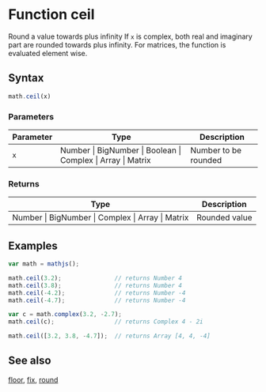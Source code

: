 # Function ceil

Round a value towards plus infinity If `x` is complex, both real and imaginary part are rounded towards plus infinity. For matrices, the function is evaluated element wise.


## Syntax

```js
math.ceil(x)
```

### Parameters

Parameter | Type | Description
--------- | ---- | -----------
`x` | Number &#124; BigNumber &#124; Boolean &#124; Complex &#124; Array &#124; Matrix | Number to be rounded

### Returns

Type | Description
---- | -----------
Number &#124; BigNumber &#124; Complex &#124; Array &#124; Matrix | Rounded value


## Examples

```js
var math = mathjs();

math.ceil(3.2);               // returns Number 4
math.ceil(3.8);               // returns Number 4
math.ceil(-4.2);              // returns Number -4
math.ceil(-4.7);              // returns Number -4

var c = math.complex(3.2, -2.7);
math.ceil(c);                 // returns Complex 4 - 2i

math.ceil([3.2, 3.8, -4.7]);  // returns Array [4, 4, -4]
```


## See also

[floor](floor.md),
[fix](fix.md),
[round](round.md)


<!-- Note: This file is automatically generated from source code comments. Changes made in this file will be overridden. -->
